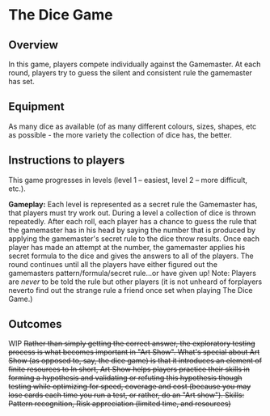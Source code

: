 # The Dice Game

## Overview

In this game, players compete individually against the Gamemaster.
At each round, players try to guess the silent and consistent rule the gamemaster has set.

## Equipment

As many dice as available (of as many different colours, sizes, shapes, etc as possible - the more variety the collection of dice has, the better.

## Instructions to players
This game progresses in levels (level 1 – easiest, level 2 – more difficult, etc.).

**Gameplay:** 
Each level is represented as a secret rule the Gamemaster has, that players must try work out.
During a level a collection of dice is thrown repeatedly.
After each roll, each player has a chance to guess the rule that the gamemaster has in his head by saying the number that is produced by applying the gamemaster's secret rule to the dice throw results. 
Once each player has made an attempt at the number, the gamemaster applies his secret formula to the dice and gives the answers to all of the players.
The round continues until all the players have either figured out the gamemasters pattern/formula/secret rule...or have given up! 
Note: Players are _never_ to be told the rule but other players (it is not unheard of forplayers neverto  find out the strange rule a friend once set when playing The Dice Game.)
## Outcomes
WIP ~~Rather than simply getting the correct answer, the exploratory testing process is what becomes important in "Art Show".
What's special about Art Show (as opposed to, say, the dice game) is that it introduces an element of finite resources to
In short, Art Show helps players practice their skills in forming a hypothesis and validating or refuting this hypothesis though testing while optimizing for speed, coverage and cost (because you may lose cards each time you run a test, or rather, do an "Art show").
Skills: Pattern recognition, Risk appreciation (limited time, and resources)~~
